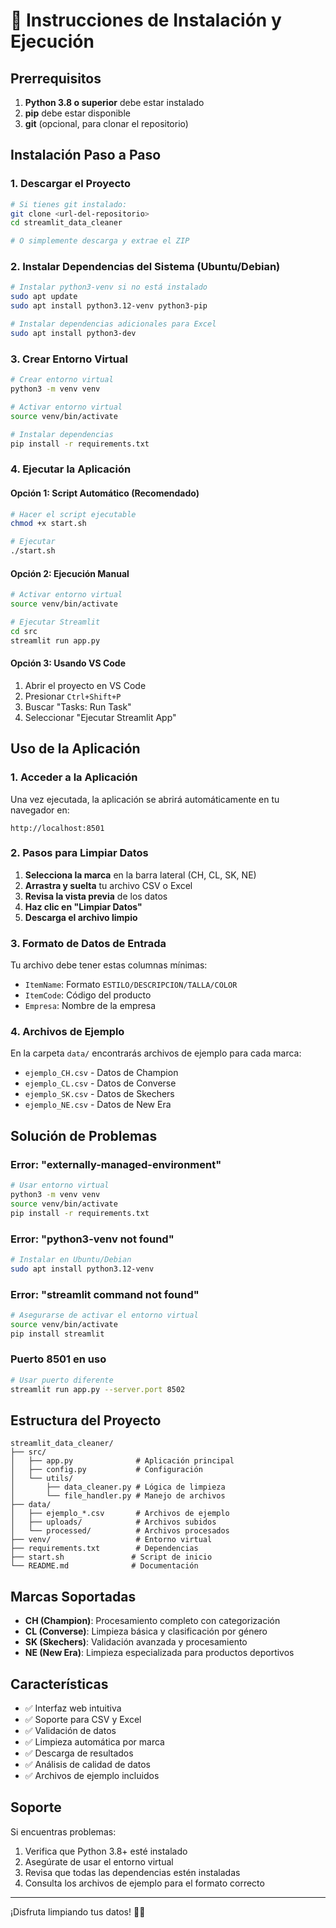 # 🚀 Instrucciones de Instalación y Ejecución

## Prerrequisitos

1. **Python 3.8 o superior** debe estar instalado
2. **pip** debe estar disponible
3. **git** (opcional, para clonar el repositorio)

## Instalación Paso a Paso

### 1. Descargar el Proyecto
```bash
# Si tienes git instalado:
git clone <url-del-repositorio>
cd streamlit_data_cleaner

# O simplemente descarga y extrae el ZIP
```

### 2. Instalar Dependencias del Sistema (Ubuntu/Debian)
```bash
# Instalar python3-venv si no está instalado
sudo apt update
sudo apt install python3.12-venv python3-pip

# Instalar dependencias adicionales para Excel
sudo apt install python3-dev
```

### 3. Crear Entorno Virtual
```bash
# Crear entorno virtual
python3 -m venv venv

# Activar entorno virtual
source venv/bin/activate

# Instalar dependencias
pip install -r requirements.txt
```

### 4. Ejecutar la Aplicación

#### Opción 1: Script Automático (Recomendado)
```bash
# Hacer el script ejecutable
chmod +x start.sh

# Ejecutar
./start.sh
```

#### Opción 2: Ejecución Manual
```bash
# Activar entorno virtual
source venv/bin/activate

# Ejecutar Streamlit
cd src
streamlit run app.py
```

#### Opción 3: Usando VS Code
1. Abrir el proyecto en VS Code
2. Presionar `Ctrl+Shift+P`
3. Buscar "Tasks: Run Task"
4. Seleccionar "Ejecutar Streamlit App"

## Uso de la Aplicación

### 1. Acceder a la Aplicación
Una vez ejecutada, la aplicación se abrirá automáticamente en tu navegador en:
```
http://localhost:8501
```

### 2. Pasos para Limpiar Datos
1. **Selecciona la marca** en la barra lateral (CH, CL, SK, NE)
2. **Arrastra y suelta** tu archivo CSV o Excel
3. **Revisa la vista previa** de los datos
4. **Haz clic en "Limpiar Datos"**
5. **Descarga el archivo limpio**

### 3. Formato de Datos de Entrada
Tu archivo debe tener estas columnas mínimas:
- `ItemName`: Formato `ESTILO/DESCRIPCION/TALLA/COLOR`
- `ItemCode`: Código del producto
- `Empresa`: Nombre de la empresa

### 4. Archivos de Ejemplo
En la carpeta `data/` encontrarás archivos de ejemplo para cada marca:
- `ejemplo_CH.csv` - Datos de Champion
- `ejemplo_CL.csv` - Datos de Converse
- `ejemplo_SK.csv` - Datos de Skechers
- `ejemplo_NE.csv` - Datos de New Era

## Solución de Problemas

### Error: "externally-managed-environment"
```bash
# Usar entorno virtual
python3 -m venv venv
source venv/bin/activate
pip install -r requirements.txt
```

### Error: "python3-venv not found"
```bash
# Instalar en Ubuntu/Debian
sudo apt install python3.12-venv
```

### Error: "streamlit command not found"
```bash
# Asegurarse de activar el entorno virtual
source venv/bin/activate
pip install streamlit
```

### Puerto 8501 en uso
```bash
# Usar puerto diferente
streamlit run app.py --server.port 8502
```

## Estructura del Proyecto

```
streamlit_data_cleaner/
├── src/
│   ├── app.py              # Aplicación principal
│   ├── config.py           # Configuración
│   └── utils/
│       ├── data_cleaner.py # Lógica de limpieza
│       └── file_handler.py # Manejo de archivos
├── data/
│   ├── ejemplo_*.csv       # Archivos de ejemplo
│   ├── uploads/            # Archivos subidos
│   └── processed/          # Archivos procesados
├── venv/                   # Entorno virtual
├── requirements.txt        # Dependencias
├── start.sh               # Script de inicio
└── README.md              # Documentación
```

## Marcas Soportadas

- **CH (Champion)**: Procesamiento completo con categorización
- **CL (Converse)**: Limpieza básica y clasificación por género
- **SK (Skechers)**: Validación avanzada y procesamiento
- **NE (New Era)**: Limpieza especializada para productos deportivos

## Características

- ✅ Interfaz web intuitiva
- ✅ Soporte para CSV y Excel
- ✅ Validación de datos
- ✅ Limpieza automática por marca
- ✅ Descarga de resultados
- ✅ Análisis de calidad de datos
- ✅ Archivos de ejemplo incluidos

## Soporte

Si encuentras problemas:
1. Verifica que Python 3.8+ esté instalado
2. Asegúrate de usar el entorno virtual
3. Revisa que todas las dependencias estén instaladas
4. Consulta los archivos de ejemplo para el formato correcto

---

¡Disfruta limpiando tus datos! 🧹✨
